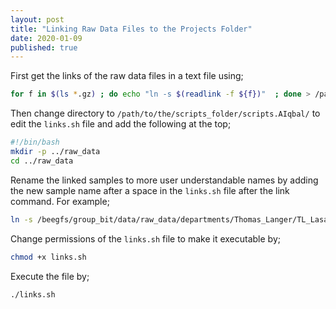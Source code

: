 ```yaml
---
layout: post
title: "Linking Raw Data Files to the Projects Folder"
date: 2020-01-09
published: true
---
```


First get the links of the raw data files in a text file using;

```bash
for f in $(ls *.gz) ; do echo "ln -s $(readlink -f ${f})"  ; done > /path/to/the/scripts_folder/scripts.AIqbal/links.sh
```


Then change directory to `/path/to/the/scripts_folder/scripts.AIqbal/` to edit the `links.sh` file and add the following 
at the top;

```bash
#!/bin/bash
mkdir -p ../raw_data
cd ../raw_data 
```

Rename the linked samples to more user understandable names by adding the new sample name after a space in the `links.sh` file after 
the link command. For example;

```bash
ln -s /beegfs/group_bit/data/raw_data/departments/Thomas_Langer/TL_Lasarzewski_RNAseq/bastet.ccg.uni-koeln.de/downloads/ylasarzewski_LA07/A006200063_115422_S32_L002_R1_001.fastq.gz HeLa_WT_REP1_READ_1.fastq.gz
```

Change permissions of the `links.sh` file to make it executable by;

```bash
chmod +x links.sh
```

Execute the file by;

```bash
./links.sh
```
